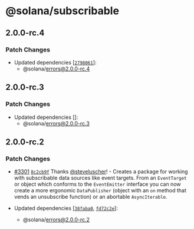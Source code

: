 # @solana/subscribable

## 2.0.0-rc.4

### Patch Changes

-   Updated dependencies [[`2798061`](https://github.com/solana-labs/solana-web3.js/commit/27980617e4f8d34dbc7b6da4507e4bca68a68090)]:
    -   @solana/errors@2.0.0-rc.4

## 2.0.0-rc.3

### Patch Changes

-   Updated dependencies []:
    -   @solana/errors@2.0.0-rc.3

## 2.0.0-rc.2

### Patch Changes

-   [#3301](https://github.com/solana-labs/solana-web3.js/pull/3301) [`8c2cb9f`](https://github.com/solana-labs/solana-web3.js/commit/8c2cb9f44a52b3c27bc15c2c972bea1aae1622e7) Thanks [@steveluscher](https://github.com/steveluscher)! - Creates a package for working with subscribable data sources like event targets. From an `EventTarget` or object which conforms to the `EventEmitter` interface you can now create a more ergonomic `DataPublisher` (object with an `on` method that vends an unsubscribe function) or an abortable `AsyncIterable`.

-   Updated dependencies [[`38faba0`](https://github.com/solana-labs/solana-web3.js/commit/38faba05fab479ddbd95d0e211744d203f8aa823), [`fd72c2e`](https://github.com/solana-labs/solana-web3.js/commit/fd72c2ed1edad488318fa5d3e285f04852f4210a)]:
    -   @solana/errors@2.0.0-rc.2
